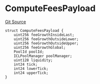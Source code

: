 # ComputeFeesPayload
[Git Source](https://github.com/ArrakisFinance/arrakis-modular/blob/main/src/structs/SPancakeSwapV4.sol)


```solidity
struct ComputeFeesPayload {
    uint256 feeGrowthInsideLast;
    uint256 feeGrowthOutsideLower;
    uint256 feeGrowthOutsideUpper;
    uint256 feeGrowthGlobal;
    PoolId poolId;
    ICLPoolManager poolManager;
    uint128 liquidity;
    int24 tick;
    int24 lowerTick;
    int24 upperTick;
}
```

